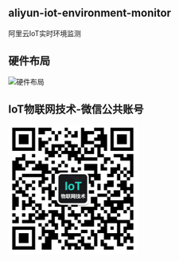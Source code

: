 ## aliyun-iot-environment-monitor
阿里云IoT实时环境监测

## 硬件布局
![硬件布局](https://raw.githubusercontent.com/iot-blog/aliyun-iot-environment-monitor/master/aliyun-iot-ruff-client/ruff-layout.png)

## IoT物联网技术-微信公共账号

<img src='https://raw.githubusercontent.com/wongxming/ecs/master/iot-tech-weixin.png' width="260" height="260" />
